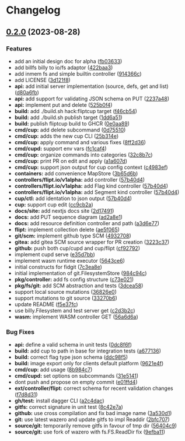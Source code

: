 # Changelog

## [0.2.0](https://github.com/flipt-io/cup/compare/v0.1.0...v0.2.0) (2023-08-28)


### Features

* add an initial design doc for alpha ([fb03633](https://github.com/flipt-io/cup/commit/fb03633dcd048235376e5a752e8589ad32c872d8))
* add billfs billy to io/fs adaptor ([422baa3](https://github.com/flipt-io/cup/commit/422baa3d234875a6a94dc90d2f2a212535b0bc8f))
* add inmem fs and simple builtin controller ([914366c](https://github.com/flipt-io/cup/commit/914366c6e90bd3082760701fe0fc20d164ca154d))
* add LICENSE ([3d121f8](https://github.com/flipt-io/cup/commit/3d121f836b0f30eee13695ba68853c6748404ab6))
* **api:** add initial server implementation (source, defs, get and list) ([d80a6fb](https://github.com/flipt-io/cup/commit/d80a6fb97ca66e76b623f1893460f07507d4862d))
* **api:** add support for validating JSON schema on PUT ([2237a48](https://github.com/flipt-io/cup/commit/2237a48e1bac4ad1cce49854cdf0f8018ec95542))
* **api:** implement put and delete ([525b0f4](https://github.com/flipt-io/cup/commit/525b0f4f20be677d92aebf9458b98ee3b7c4445f))
* **build:** add ./build.sh hack:fliptcup target ([f46cb54](https://github.com/flipt-io/cup/commit/f46cb540dd263d67138cf0b9e7bbe7cbd99403d4))
* **build:** add ./build.sh publish target ([1dd6a51](https://github.com/flipt-io/cup/commit/1dd6a51e109f6ea494bf479adc9b7e2a76e4b900))
* **build:** publish fliptcup build to GHCR ([0e0aa89](https://github.com/flipt-io/cup/commit/0e0aa899cd7afea3019ebacdd3e8fd0862b13c0b))
* **cmd/cup:** add delete subcommand ([0d75510](https://github.com/flipt-io/cup/commit/0d7551091bc747edadd07f742d3b22af26f9d2a5))
* **cmd/cup:** adds the new cup CLI ([25b314e](https://github.com/flipt-io/cup/commit/25b314eee73c752e67fbe15349590a04c814932b))
* **cmd/cup:** apply command and various fixes ([8ff2d36](https://github.com/flipt-io/cup/commit/8ff2d36ae0974c5bd1e9ef472cad39a1767058e4))
* **cmd/cupd:** support env vars ([fc1caf4](https://github.com/flipt-io/cup/commit/fc1caf4cf27c215d008b4aa3a8b883e1399d486f))
* **cmd/cup:** organize commands into categories ([32c8b7c](https://github.com/flipt-io/cup/commit/32c8b7c4a600caefff97f25f12e488f5f6258e44))
* **cmd/cup:** print PR on edit and apply ([a1a607d](https://github.com/flipt-io/cup/commit/a1a607df3b273c21ab721a9e32800e6e2cf25990))
* **cmd/cup:** support json output for cup config context ([c4983ef](https://github.com/flipt-io/cup/commit/c4983efbd20e3bed561ae789c0148c8de11ad1df))
* **containers:** add convenience MapStore ([3b65d6b](https://github.com/flipt-io/cup/commit/3b65d6bffe652af2ec25a83598515ddad5344170))
* **controllers/flipt.io/v1alpha:** add controller ([57b40d4](https://github.com/flipt-io/cup/commit/57b40d4cfeb0ffed805a8ddce7410f5c6f991e38))
* **controllers/flipt.io/v1alpha:** add Flag kind controller ([57b40d4](https://github.com/flipt-io/cup/commit/57b40d4cfeb0ffed805a8ddce7410f5c6f991e38))
* **controllers/flipt.io/v1alpha:** add Segment kind controller ([57b40d4](https://github.com/flipt-io/cup/commit/57b40d4cfeb0ffed805a8ddce7410f5c6f991e38))
* **cup/ctl:** add identation to json output ([57b40d4](https://github.com/flipt-io/cup/commit/57b40d4cfeb0ffed805a8ddce7410f5c6f991e38))
* **cup:** support cup edit ([cc9cb2a](https://github.com/flipt-io/cup/commit/cc9cb2af54a61ea4a278443ab69405e59f99be36))
* **docs/site:** add nextjs docs site ([2d17491](https://github.com/flipt-io/cup/commit/2d174918184a18481a3ac28ae92b942169a30310))
* **docs:** add PUT sequence diagram ([ad2a8e1](https://github.com/flipt-io/cup/commit/ad2a8e10678a4fab5ae1f14ef432013d05a09cda))
* **docs:** add resource definition controller and path ([a3d6e77](https://github.com/flipt-io/cup/commit/a3d6e779a3fdbe3ea5a72f4e85048405a22ae322))
* **flipt:** implement collection delete ([ae5f065](https://github.com/flipt-io/cup/commit/ae5f065606a3379039bed860583f928c1153c308))
* **git/scm:** implement github type SCM ([4932708](https://github.com/flipt-io/cup/commit/493270867591abc0eb8004c0f150fe019c7fca5f))
* **gitea:** add gitea SCM source wrapper for PR creation ([3223c37](https://github.com/flipt-io/cup/commit/3223c371a261e5085138c9d18b60fb8400fe71eb))
* **github:** push both cup/cupd and cup/flipt ([cf92792](https://github.com/flipt-io/cup/commit/cf92792ebe5e9351951c5cbd8ddba7b1ddbbba93))
* implement cupd serve ([e35d7bb](https://github.com/flipt-io/cup/commit/e35d7bb05733861fcd01f6c1fb1eb81c713e492c))
* implement wasm runtime executor ([5643ce6](https://github.com/flipt-io/cup/commit/5643ce653904be34c37a6c2f5386f301d758240a))
* initial constructs for fidgit ([7c3ea8e](https://github.com/flipt-io/cup/commit/7c3ea8ec5adf5bcc6740a16974f32ec94f902cb3))
* initial implementation of git.FilesystemStore ([984c94c](https://github.com/flipt-io/cup/commit/984c94c17924cf8ce515ea018803c161f8b75f28))
* **pkg/controller:** add fs config structure ([c73e021](https://github.com/flipt-io/cup/commit/c73e021fc161f4241eee23765075367df97069d8))
* **pkg/fs/git:** add SCM abstraction and tests ([3dcea58](https://github.com/flipt-io/cup/commit/3dcea58313aec5b5b68405660cf8c9310f4de90c))
* support local source mutations ([36826e0](https://github.com/flipt-io/cup/commit/36826e0018557ea7d831b79e3d68dc3b361678e5))
* support mutations to git source ([33270b6](https://github.com/flipt-io/cup/commit/33270b6c1f0be25b9b27903949f7840c8dcdae17))
* update README ([f5e37fc](https://github.com/flipt-io/cup/commit/f5e37fc5dcfe68ad5fcf5163836f8e656542309d))
* use billy.Filesystem and test server get ([c2d3b2c](https://github.com/flipt-io/cup/commit/c2d3b2cb67dd549763b96f2743e193c149313e34))
* **wasm:** implement WASM controller GET ([56a6d6a](https://github.com/flipt-io/cup/commit/56a6d6a8dc6e2dea70afba94f1b0905dd6862744))


### Bug Fixes

* **api:** define a valid schema in unit tests ([0dc8f6f](https://github.com/flipt-io/cup/commit/0dc8f6f21a156e0bf22da61052602ba7e3a8f37b))
* **build:** add cup to path in base for integration tests ([a677136](https://github.com/flipt-io/cup/commit/a6771364229448198ba24da9d7b81751c75cbd40))
* **build:** correct flag type json schema ([ddc98f5](https://github.com/flipt-io/cup/commit/ddc98f50c59f8a05bb748401568d793ca7b3c930))
* **build:** image export only for clients default platform ([9621e4f](https://github.com/flipt-io/cup/commit/9621e4f51b9da1c5483f33b5ac725a54c3ac5f06))
* **cmd/cup:** add usage ([8b984c7](https://github.com/flipt-io/cup/commit/8b984c76a5b48242b6f44d3758b73821c44f16cb))
* **cmd/cupd:** set options on subcommands ([31e5141](https://github.com/flipt-io/cup/commit/31e5141a2ee66a6627fe628513dd9d58d79fbac9))
* dont push and propose on empty commit ([e01ffd4](https://github.com/flipt-io/cup/commit/e01ffd41d60a32a6fbc9ee47ac3a4c79044fdaf1))
* **ext/controller/flipt:** correct schema for recent validation changes ([f7d8d31](https://github.com/flipt-io/cup/commit/f7d8d31061581b7bc9a9e99b35debd0d03961470))
* **gh/test:** install dagger CLI ([a2c4dac](https://github.com/flipt-io/cup/commit/a2c4dac0112d68114007e8096cca8bbc8a17aeb6))
* **gitfs:** correct signature in unit test ([8c42e7a](https://github.com/flipt-io/cup/commit/8c42e7a1c28ee620a524be013f5e5a3b194e9dd5))
* **github:** use cross compilation and fix bad image name ([3a530d1](https://github.com/flipt-io/cup/commit/3a530d18bb0dcddbae11ea838c026f985d46b162))
* **git:** use latest wazero and update gitfs to impl Readdir ([2bfc707](https://github.com/flipt-io/cup/commit/2bfc707e4061837e982da37550db5a2abbcfffad))
* **source/git:** temporarily remove gitfs in favour of tmp dir ([56404c9](https://github.com/flipt-io/cup/commit/56404c9cbe871874fcfc3475ac756d561e137357))
* **source/git:** use fork of wazero with fs.FS.ReadDir fix ([9efba11](https://github.com/flipt-io/cup/commit/9efba11e2ce6353ace23c93615238806d8cfb0b8))
